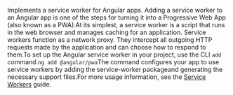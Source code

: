 Implements a service worker for Angular apps. Adding a service worker to an Angular app is one of the steps for turning it into a Progressive Web App (also known as a PWA).At its simplest, a service worker is a script that runs in the web browser and manages caching for an application. Service workers function as a network proxy. They intercept all outgoing HTTP requests made by the application and can choose how to respond to them.To set up the Angular service worker in your project, use the CLI `add` command.```ng add @angular/pwa```The command configures your app to use service workers by adding the service-worker packageand generating the necessary support files.For more usage information, see the [Service Workers](guide/service-worker-intro) guide.